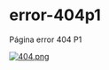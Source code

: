 # error-404p1
Página  error 404 P1

[![404.png](https://i.postimg.cc/6ptQkQH8/404.png)](https://postimg.cc/RNp9fvxm)
